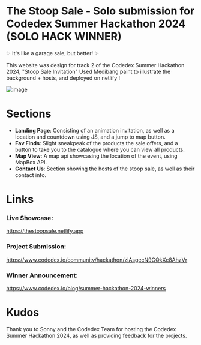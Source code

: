 The Stoop Sale - Solo submission for Codedex Summer Hackathon 2024 (SOLO HACK WINNER)
=========================
✨ It's like a garage sale, but better! ✨

This website was design for track 2 of the Codedex Summer Hackathon 2024, "Stoop Sale Invitation"
Used Medibang paint to illustrate the background + hosts, and deployed on netlify !


![image](https://github.com/user-attachments/assets/5851d034-e2a7-469f-98fe-dae9f1d7c35e)



# Sections

* **Landing Page**: Consisting of an animation invitation, as well as a location and countdown using JS, and a jump to map button.
* **Fav Finds**: Slight sneakpeak of the products the sale offers, and a button to take you to the catalogue where you can view all products.
* **Map View**: A map api showcasing the location of the event, using MapBox API.
* **Contact Us**: Section showing the hosts of the stoop sale, as well as their contact info.

# Links

### Live Showcase:
https://thestoopsale.netlify.app

### Project Submission:
https://www.codedex.io/community/hackathon/ziAsgecN9GQkXc8AhzVr

### Winner Announcement:
https://www.codedex.io/blog/summer-hackathon-2024-winners


# Kudos

Thank you to Sonny and the Codedex Team for hosting the Codedex Summer Hackathon 2024, as well as providing feedback for the projects.


